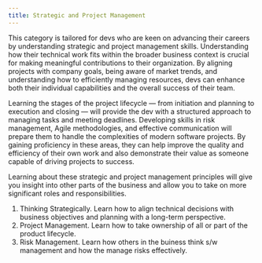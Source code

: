 ```yaml
---
title: Strategic and Project Management
---
```

This category is tailored for devs who are keen on advancing their careers by understanding strategic and project management skills. Understanding how their technical work fits within the broader business context is crucial for making meaningful contributions to their organization. By aligning projects with company goals, being aware of market trends, and understanding how to efficiently managing resources, devs can enhance both their individual capabilities and the overall success of their team.

Learning the stages of the project lifecycle — from initiation and planning to execution and closing — will provide the dev with a structured approach to managing tasks and meeting deadlines. Developing skills in risk management, Agile methodologies, and effective communication will prepare them to handle the complexities of modern software projects. By gaining proficiency in these areas, they can help improve the quality and efficiency of their own work and also demonstrate their value as someone capable of driving projects to success.

Learning about these strategic and project management principles will give you insight into other parts of the business and allow you to take on more significant roles and responsibilities.

1. Thinking Strategically. Learn how to align technical decisions with business objectives and planning with a long-term perspective.
2. Project Management. Learn how to take ownership of all or part of the product lifecycle.
3. Risk Management. Learn how others in the buiness think s/w management and how the manage risks effectively.